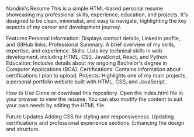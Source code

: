 Nandini's Resume
This is a simple HTML-based personal resume showcasing my professional skills, experience, education, and projects. 
It's designed to be clean, minimalist, and easy to navigate, highlighting the key aspects of my career and development journey.

Features
Personal Information: Displays contact details, LinkedIn profile, and GitHub links.
Professional Summary: A brief overview of my skills, expertise, and experience.
Skills: Lists key technical skills in web development, including HTML, CSS, JavaScript, React, and Python.
Education: Includes details about my ongoing Bachelor's degree in Computer Applications (BCA).
Certifications: Contains information about certifications I plan to upload.
Projects: Highlights one of my main projects, a personal portfolio website built with HTML, CSS, and JavaScript.

How to Use
Clone or download this repository.
Open the index.html file in your browser to view the resume.
You can also modify the content to suit your own needs by editing the HTML file.

Future Updates
Adding CSS for styling and responsiveness.
Updating certifications and professional experience sections.
Enhancing the design and structure.
